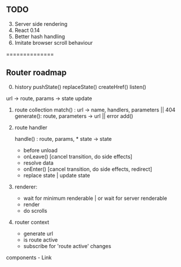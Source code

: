 ## TODO

3. Server side rendering
5. React 0.14
6. Better hash handling
7. Imitate browser scroll behaviour


==============

## Router roadmap

0. history
    pushState()
    replaceState()
	createHref()
	listen()
	


url -> route, params -> state update


1. route collection
	match() : url -> name, handlers, parameters || 404
	generate(): route, parameters -> url || error
    add()
	

2. route handler

	handle() : route, params, * state -> state
	- before unload
	- onLeave() [cancel transition, do side effects]
	- resolve data
	- onEnter() [cancel transition, do side effects, redirect]
	- replace state | update state

3. renderer:
	- wait for minimum renderable | or wait for server renderable
	- render
	- do scrolls
	
4. router context
	- generate url
	- is route active
	- subscribe for 'route active' changes
	
	
components
	- Link
	
	
